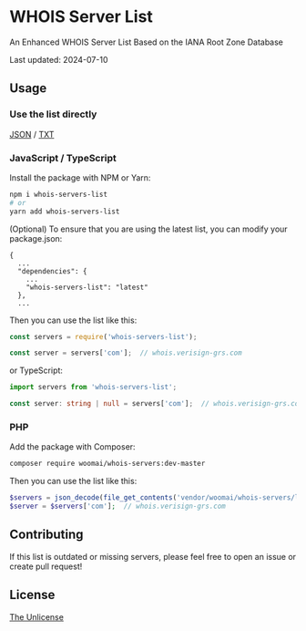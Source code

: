 # WHOIS Server List

An Enhanced WHOIS Server List Based on the IANA Root Zone Database

<!-- UPDATE_DATE_START -->
Last updated: 2024-07-10
<!-- UPDATE_DATE_END -->

## Usage

### Use the list directly

[JSON](list.json) / [TXT](list.txt)

### JavaScript / TypeScript

Install the package with NPM or Yarn:

```sh
npm i whois-servers-list
# or
yarn add whois-servers-list
```

(Optional) To ensure that you are using the latest list, you can modify your package.json:

```
{
  ...
  "dependencies": {
    ...
    "whois-servers-list": "latest"
  },
  ...
```

Then you can use the list like this:

```javascript
const servers = require('whois-servers-list');

const server = servers['com'];  // whois.verisign-grs.com
```

or TypeScript:

```typescript
import servers from 'whois-servers-list';

const server: string | null = servers['com'];  // whois.verisign-grs.com
```

### PHP

Add the package with Composer:

```sh
composer require woomai/whois-servers:dev-master
```

Then you can use the list like this:

```php
$servers = json_decode(file_get_contents('vendor/woomai/whois-servers/list.json'), true);
$server = $servers['com'];  // whois.verisign-grs.com
```

## Contributing

If this list is outdated or missing servers, please feel free to open an issue or create pull request!

## License

[The Unlicense](./LICENSE)
